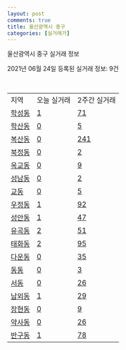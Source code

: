 ```yaml
---
layout: post
comments: true
title: 울산광역시 중구
categories: [실거래가]
---
```


울산광역시 중구 실거래 정보

2021년 06월 24일 등록된 실거래 정보: 9건

<script type="text/javascript">
  google.charts.load('current', {'packages':['corechart']});
  google.charts.setOnLoadCallback(drawChart);

  function drawChart() {
    var data = google.visualization.arrayToDataTable([['거래일', '매매', '전월세', '전매'], ['2021-02', 0, 9, 0], ['2021-03', 3, 34, 0], ['2021-04', 98, 104, 112], ['2021-05', 177, 95, 72], ['2021-06', 74, 48, 0]]);

    var options = {
      title: '최근 유형별 거래량 추이',
      legend: { position: 'bottom' }
    };

    var chart = new google.visualization.LineChart(document.getElementById('columnchart_material'));
    chart.draw(data, (options));
  }
</script>

<div id="columnchart_material" style="width: 450px; margin-left: -35px"></div>
<br>
<table class="sortable">
  <tr>
    <td>지역</td>
    <td>오늘 실거래</td>
    <td>2주간 실거래</td>
  </tr>

  
  <tr class="item">
    <td><a href="3111010100.html">학성동</a></td>
    <td><a href="3111010100.html">1</a></td>
    <td><a href="3111010100.html">71</a></td>
  </tr>
    

  <tr class="item">
    <td><a href="3111010200.html">학산동</a></td>
    <td><a href="3111010200.html">0</a></td>
    <td><a href="3111010200.html">5</a></td>
  </tr>
    

  <tr class="item">
    <td><a href="3111010300.html">복산동</a></td>
    <td><a href="3111010300.html">0</a></td>
    <td><a href="3111010300.html">241</a></td>
  </tr>
    

  <tr class="item">
    <td><a href="3111010400.html">북정동</a></td>
    <td><a href="3111010400.html">0</a></td>
    <td><a href="3111010400.html">2</a></td>
  </tr>
    

  <tr class="item">
    <td><a href="3111010500.html">옥교동</a></td>
    <td><a href="3111010500.html">0</a></td>
    <td><a href="3111010500.html">9</a></td>
  </tr>
    

  <tr class="item">
    <td><a href="3111010600.html">성남동</a></td>
    <td><a href="3111010600.html">0</a></td>
    <td><a href="3111010600.html">2</a></td>
  </tr>
    

  <tr class="item">
    <td><a href="3111010700.html">교동</a></td>
    <td><a href="3111010700.html">0</a></td>
    <td><a href="3111010700.html">5</a></td>
  </tr>
    

  <tr class="item">
    <td><a href="3111010800.html">우정동</a></td>
    <td><a href="3111010800.html">1</a></td>
    <td><a href="3111010800.html">92</a></td>
  </tr>
    

  <tr class="item">
    <td><a href="3111010900.html">성안동</a></td>
    <td><a href="3111010900.html">1</a></td>
    <td><a href="3111010900.html">47</a></td>
  </tr>
    

  <tr class="item">
    <td><a href="3111011000.html">유곡동</a></td>
    <td><a href="3111011000.html">2</a></td>
    <td><a href="3111011000.html">51</a></td>
  </tr>
    

  <tr class="item">
    <td><a href="3111011100.html">태화동</a></td>
    <td><a href="3111011100.html">2</a></td>
    <td><a href="3111011100.html">95</a></td>
  </tr>
    

  <tr class="item">
    <td><a href="3111011200.html">다운동</a></td>
    <td><a href="3111011200.html">0</a></td>
    <td><a href="3111011200.html">35</a></td>
  </tr>
    

  <tr class="item">
    <td><a href="3111011300.html">동동</a></td>
    <td><a href="3111011300.html">0</a></td>
    <td><a href="3111011300.html">3</a></td>
  </tr>
    

  <tr class="item">
    <td><a href="3111011400.html">서동</a></td>
    <td><a href="3111011400.html">0</a></td>
    <td><a href="3111011400.html">26</a></td>
  </tr>
    

  <tr class="item">
    <td><a href="3111011500.html">남외동</a></td>
    <td><a href="3111011500.html">1</a></td>
    <td><a href="3111011500.html">29</a></td>
  </tr>
    

  <tr class="item">
    <td><a href="3111011600.html">장현동</a></td>
    <td><a href="3111011600.html">0</a></td>
    <td><a href="3111011600.html">9</a></td>
  </tr>
    

  <tr class="item">
    <td><a href="3111011700.html">약사동</a></td>
    <td><a href="3111011700.html">0</a></td>
    <td><a href="3111011700.html">26</a></td>
  </tr>
    

  <tr class="item">
    <td><a href="3111011800.html">반구동</a></td>
    <td><a href="3111011800.html">1</a></td>
    <td><a href="3111011800.html">78</a></td>
  </tr>
    


</table>


    